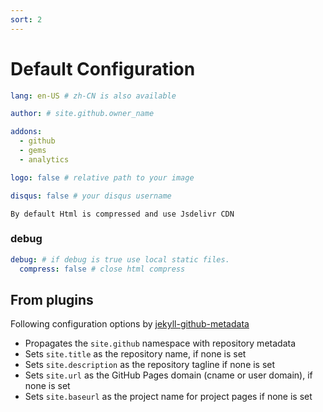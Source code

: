```yaml
---
sort: 2
---
```


# Default Configuration
```yml
lang: en-US # zh-CN is also available

author: # site.github.owner_name

addons:
  - github
  - gems
  - analytics

logo: false # relative path to your image

disqus: false # your disqus username
```

```tip
By default Html is compressed and use Jsdelivr CDN
```

### debug
```yml
debug: # if debug is true use local static files.
  compress: false # close html compress
```


## From plugins
Following configuration options by [jekyll-github-metadata](https://github.com/jekyll/github-metadata#what-it-does)

- Propagates the `site.github` namespace with repository metadata
- Sets `site.title` as the repository name, if none is set
- Sets `site.description` as the repository tagline if none is set
- Sets `site.url` as the GitHub Pages domain (cname or user domain), if none is set
- Sets `site.baseurl` as the project name for project pages if none is set
